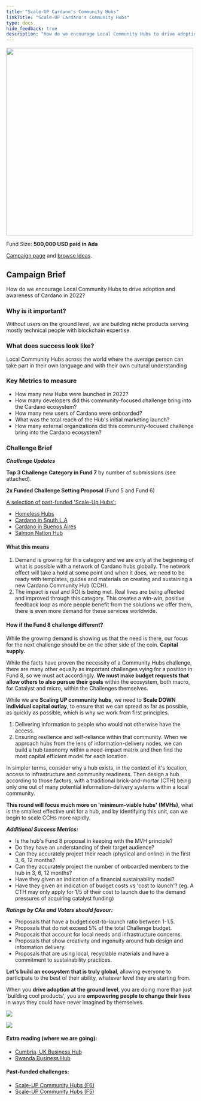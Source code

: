 ```yaml
---
title: "Scale-UP Cardano's Community Hubs"
linkTitle: "Scale-UP Cardano's Community Hubs"
type: docs
hide_feedback: true
description: "How do we encourage Local Community Hubs to drive adoption and awareness of Cardano in 2022?"
---
```

<img src="https://cardano.ideascale.com/community-library/accounts/93/936143/Public/07-Scale-UP-Cardanos-Community-Hubs-f2a538.png" style="width:500px;height500px">

Fund Size: **500,000 USD paid in Ada**

[Campaign page](https://cardano.ideascale.com/c/idea/381022) and [browse ideas](https://cardano.ideascale.com/c/campaigns/26439/stage/all/ideas/unspecified).

## Campaign Brief

How do we encourage Local Community Hubs to drive adoption and awareness of Cardano in 2022?

### Why is it important?

Without users on the ground level, we are building niche products serving mostly technical people with blockchain expertise.

### What does success look like?

Local Community Hubs across the world where the average person can take part in their own language and with their own cultural understanding

### Key Metrics to measure

- How many new Hubs were launched in 2022?
- How many developers did this community-focused challenge bring into the Cardano ecosystem?
- How many new users of Cardano were onboarded?
- What was the total reach of the Hub's initial marketing launch?
- How many external organizations did this community-focused challenge bring into the Cardano ecosystem?

### Challenge Brief

***Challenge Updates***

**Top 3 Challenge Category in Fund 7** by number of submissions (see attached).

**2x Funded Challenge Setting Proposal** (Fund 5 and Fund 6)

<u>A selection of past-funded 'Scale-Up Hubs':</u>

- [Homeless Hubs](https://cardano.ideascale.com/a/dtd/367891-48088)
- [Cardano in South L.A](https://cardano.ideascale.com/a/dtd/367936-48088)
- [Cardano in Buenos Aires](https://cardano.ideascale.com/a/dtd/367293-48088)
- [Salmon Nation Hub](https://cardano.ideascale.com/a/dtd/368369-48088)

#### What this means

1. Demand is growing for this category and we are only at the beginning of what is possible with a network of Cardano hubs globally. The network effect will take a hold at some point and when it does, we need to be ready with templates, guides and materials on creating and sustaining a new Cardano Community Hub (CCH).
2. The impact is real and ROI is being met. Real lives are being affected and improved through this category. This creates a win-win, positive feedback loop as more people benefit from the solutions we offer them, there is even more demand for these services worldwide.

#### How if the Fund 8 challenge different?

While the growing demand is showing us that the need is there, our focus for the next challenge should be on the other side of the coin. **Capital supply.**

While the facts have proven the necessity of a Community Hubs challenge, there are many other equally as important challenges vying for a position in Fund 8, so we must act accordingly. **We must make budget requests that allow others to also pursue their goals** within the ecosystem, both macro, for Catalyst and micro, within the Challenges themselves.

While we are **Scaling UP community hubs**, we need to **Scale DOWN individual capital outlay**, to ensure that we can spread as far as possible, as quickly as possible, which is why we work from first principles.

1. Delivering information to people who would not otherwise have the access.
2. Ensuring resilience and self-reliance within that community.
When we approach hubs from the lens of information-delivery nodes, we can build a hub taxonomy within a need-impact matrix and then find the most capital efficient model for each location.

In simpler terms, consider why a hub exists, in the context of it's location, access to infrastructure and community readiness. Then design a hub according to those factors, with a traditional brick-and-mortar (CTH) being only one out of many potential information-delivery systems within a local community.

**This round will focus much more on 'minimum-viable hubs' (MVHs)**, what is the smallest effective unit for a hub, and by identifying this unit, can we begin to scale CCHs more rapidly.

***Additional Success Metrics:***

- Is the hub's Fund 8 proposal in keeping with the MVH principle?
- Do they have an understanding of their target audience?
- Can they accurately project their reach (physical and online) in the first 3, 6, 12 months?
- Can they accurately project the number of onboarded members to the hub in 3, 6, 12 months?
- Have they given an indication of a financial sustainability model?
- Have they given an indication of budget costs vs 'cost to launch'? (eg. A CTH may only apply for 1/5 of their cost to launch due to the demand pressures of acquiring catalyst funding)

***Ratings by CAs and Voters should favour:***

- Proposals that have a budget:cost-to-launch ratio between 1-1.5.
- Proposals that do not exceed 5% of the total Challenge budget.
- Proposals that account for local needs and infrastructure concerns.
- Proposals that show creativity and ingenuity around hub design and information delivery.
- Proposals that are using local, recyclable materials and have a commitment to sustainability practices.

**Let's build an ecosystem that is truly global**, allowing everyone to participate to the best of their ability, whatever level they are starting from.

When you **drive adoption at the ground level**, you are doing more than just 'building cool products', you are **empowering people to change their lives** in ways they could have never imagined by themselves.

![](https://i.imgur.com/bZQvrLI.jpeg)

![](https://i.imgur.com/MWddZex.gif)

#### Extra reading (where we are going):

- [Cumbria, UK Business Hub](https://www.gov.uk/government/news/sellafield-invests-26m-to-create-cumbria-business-hub)
- [Rwanda Business Hub](https://techcrunch.com/2021/12/03/norrsken-foundations-hub-opens-in-rwanda-to-house-1000-entrepreneurs-by-next-year)

#### Past-funded challenges:

- [Scale-UP Community Hubs (F6)](https://cardano.ideascale.com/a/dtd/Scale-UP-Cardano-s-Community-Hubs/369413-48088)
- [Scale-UP Community Hubs (F5)](https://cardano.ideascale.com/a/dtd/Scale-UP-Cardano-s-Community-Hubs/352534-48088)

